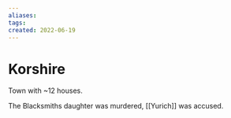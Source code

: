 ```yaml
---
aliases: 
tags: 
created: 2022-06-19
---
```

# Korshire
Town with ~12 houses.

The Blacksmiths daughter was murdered, [[Yurich]] was accused.
